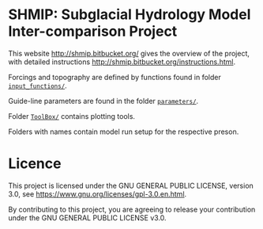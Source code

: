 SHMIP: Subglacial Hydrology Model Inter-comparison Project
============================================================

This website http://shmip.bitbucket.org/ gives the overview of the
project, with detailed instructions
http://shmip.bitbucket.org/instructions.html.

Forcings and topography are defined by functions found in folder
[`input_functions/`](https://bitbucket.org/shmip/hydro_intercomparison/src/master/input_functions/).

Guide-line parameters are found in the folder
[`parameters/`](https://bitbucket.org/shmip/hydro_intercomparison/src/master/parameters/).

Folder
[`ToolBox/`](https://bitbucket.org/shmip/hydro_intercomparison/src/master/ToolBox/)
contains plotting tools.

Folders with names contain model run setup for the respective preson.

Licence
=======

This project is licensed under the GNU GENERAL PUBLIC LICENSE, version
3.0, see https://www.gnu.org/licenses/gpl-3.0.en.html.

By contributing to this project, you are agreeing to release your
contribution under the GNU GENERAL PUBLIC LICENSE v3.0.